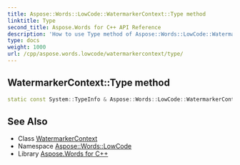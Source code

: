 ```yaml
---
title: Aspose::Words::LowCode::WatermarkerContext::Type method
linktitle: Type
second_title: Aspose.Words for C++ API Reference
description: 'How to use Type method of Aspose::Words::LowCode::WatermarkerContext class in C++.'
type: docs
weight: 1000
url: /cpp/aspose.words.lowcode/watermarkercontext/type/
---
```

## WatermarkerContext::Type method




```cpp
static const System::TypeInfo & Aspose::Words::LowCode::WatermarkerContext::Type()
```

## See Also

* Class [WatermarkerContext](../)
* Namespace [Aspose::Words::LowCode](../../)
* Library [Aspose.Words for C++](../../../)
